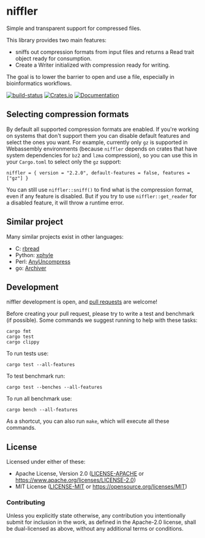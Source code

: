 <meta charset="utf-8"/>

# niffler

Simple and transparent support for compressed files.

This library provides two main features:
- sniffs out compression formats from input files and returns a
Read trait object ready for consumption.
- Create a Writer initialized with compression ready for writing.

The goal is to lower the barrier to open and use a file, especially in
bioinformatics workflows.

[![build-status]][github-actions]
[![Crates.io](https://img.shields.io/crates/v/niffler.svg)](https://crates.io/crates/niffler)
[![Documentation](https://docs.rs/niffler/badge.svg)](https://docs.rs/niffler/)

[build-status]: https://github.com/luizirber/niffler/workflows/CI/badge.svg
[github-actions]: https://github.com/luizirber/niffler/actions?query=workflow%3ACI

## Selecting compression formats

By default all supported compression formats are enabled.
If you're working on systems that don't support them you can disable default
features and select the ones you want.
For example,
currently only `gz` is supported in Webassembly environments
(because `niffler` depends on crates that have system dependencies for `bz2` and `lzma` compression),
so you can use this in your `Cargo.toml` to select only the `gz` support:
```
niffler = { version = "2.2.0", default-features = false, features = ["gz"] }
```

You can still use `niffler::sniff()` to find what is the compression format,
even if any feature is disabled.
But if you try to use `niffler::get_reader` for a disabled feature,
it will throw a runtime error.

## Similar project

Many similar projects exist in other languages:

- C: [rbread](https://github.com/ocxtal/rbread)
- Python: [xphyle](https://github.com/jdidion/xphyle)
- Perl: [AnyUncompress](https://perldoc.perl.org/IO/Uncompress/AnyUncompress.html)
- go: [Archiver](https://github.com/mholt/archiver)

## Development

niffler development is open, and [pull requests](https://github.com/luizirber/niffler/pulls) are welcome!

Before creating your pull request, please try to write a test and benchmark (if possible).
Some commands we suggest running to help with these tasks:
```
cargo fmt
cargo test
cargo clippy
```

To run tests use:
```
cargo test --all-features
```

To test benchmark run:
```
cargo test --benches --all-features
```

To run all benchmark use:
```
cargo bench --all-features
```

As a shortcut, you can also run `make`,
which will execute all these commands.

## License

Licensed under either of these:

 * Apache License, Version 2.0 ([LICENSE-APACHE](LICENSE-APACHE) or https://www.apache.org/licenses/LICENSE-2.0)
 * MIT License ([LICENSE-MIT](LICENSE-MIT) or https://opensource.org/licenses/MIT)

### Contributing

Unless you explicitly state otherwise, any contribution you intentionally submit for inclusion in the work, as defined
in the Apache-2.0 license, shall be dual-licensed as above, without any additional terms or conditions.
